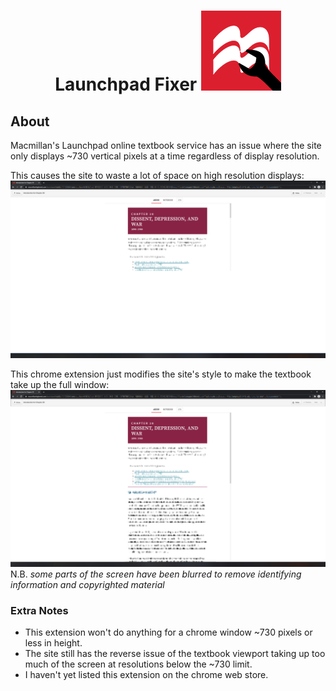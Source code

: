 <div align="center">
	<h1>Launchpad Fixer <img src="./assets/icon128.png"></h1>
</div>

## About
Macmillan's Launchpad online textbook service has an issue where the site only displays ~730 vertical pixels at a time regardless of display resolution. 

This causes the site to waste a lot of space on high resolution displays:
<img src="./assets/example2.png">

This chrome extension just modifies the site's style to make the textbook take up the full window:
<img src="./assets/example1.png">
N.B. *some parts of the screen have been blurred to remove identifying information and copyrighted material*

### Extra Notes
- This extension won't do anything for a chrome window ~730 pixels or less in height.
- The site still has the reverse issue of the textbook viewport taking up too much of the screen at resolutions below the ~730 limit.
- I haven't yet listed this extension on the chrome web store.
